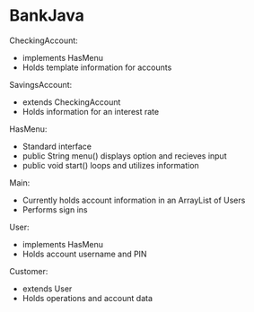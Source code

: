 # BankJava
CheckingAccount:
  - implements HasMenu
  - Holds template information for accounts

SavingsAccount:
  - extends CheckingAccount
  - Holds information for an interest rate

HasMenu:
  - Standard interface
  - public String menu() displays option and recieves input
  - public void start() loops and utilizes information

Main:
 - Currently holds account information in an ArrayList of Users
 - Performs sign ins

User:
  - implements HasMenu
  - Holds account username and PIN

Customer:
  - extends User
  - Holds operations and account data
